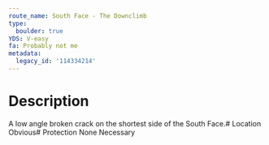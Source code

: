 ```yaml
---
route_name: South Face - The Downclimb
type:
  boulder: true
YDS: V-easy
fa: Probably not me
metadata:
  legacy_id: '114334214'
---
```

# Description
A low angle broken crack on the shortest side of the South Face.# Location
Obvious# Protection
None Necessary